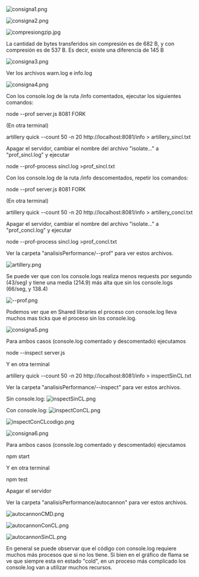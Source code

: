 ![consigna1.png](https://github.com/florrizzo/curso-back-end-2.0/blob/master/Desafio14_LoggersGzipYAnalisisDePerformance/imagenesReadme/consigna1.png)

![consigna2.png](https://github.com/florrizzo/curso-back-end-2.0/blob/master/Desafio14_LoggersGzipYAnalisisDePerformance/imagenesReadme/consigna2.png)

![compresiongzip.jpg](https://github.com/florrizzo/curso-back-end-2.0/blob/master/Desafio14_LoggersGzipYAnalisisDePerformance/imagenesReadme/compresiongzip.jpg)

La cantidad de bytes transferidos sin compresión es de 682 B, y con compresión es de 537 B. Es decir, existe una diferencia de 145 B

![consigna3.png](https://github.com/florrizzo/curso-back-end-2.0/blob/master/Desafio14_LoggersGzipYAnalisisDePerformance/imagenesReadme/consigna3.png)

Ver los archivos warn.log e info.log

![consigna4.png](https://github.com/florrizzo/curso-back-end-2.0/blob/master/Desafio14_LoggersGzipYAnalisisDePerformance/imagenesReadme/consigna4.png)

Con los console.log de la ruta /info comentados, ejecutar los siguientes comandos:

node --prof server.js 8081 FORK

(En otra terminal)

artillery quick --count 50 -n 20 http://localhost:8081/info > artillery_sincl.txt

Apagar el servidor, cambiar el nombre del archivo "isolate..." a "prof_sincl.log" y ejecutar

node --prof-process sincl.log >prof_sincl.txt 

Con los console.log de la ruta /info descomentados, repetir los comandos:

node --prof server.js 8081 FORK

(En otra terminal)

artillery quick --count 50 -n 20 http://localhost:8081/info > artillery_concl.txt

Apagar el servidor, cambiar el nombre del archivo "isolate..." a "prof_concl.log" y ejecutar

node --prof-process sincl.log >prof_concl.txt 

Ver la carpeta "analisisPerformance/--prof" para ver estos archivos.

![artillery.png](https://github.com/florrizzo/curso-back-end-2.0/blob/master/Desafio14_LoggersGzipYAnalisisDePerformance/imagenesReadme/artillery.png)

Se puede ver que con los console.logs realiza menos requests por segundo (43/seg) y tiene una media (214.9) más alta que sin los console.logs (66/seg, y 138.4)

![--prof.png](https://github.com/florrizzo/curso-back-end-2.0/blob/master/Desafio14_LoggersGzipYAnalisisDePerformance/imagenesReadme/--prof.png)

Podemos ver que en Shared libraries el proceso con console.log lleva muchos mas ticks que el proceso sin los console.log.

![consigna5.png](https://github.com/florrizzo/curso-back-end-2.0/blob/master/Desafio14_LoggersGzipYAnalisisDePerformance/imagenesReadme/consigna5.png)

Para ambos casos (console.log comentado y descomentado) ejecutamos

node --inspect server.js

Y en otra terminal

artillery quick --count 50 -n 20 http://localhost:8081/info > inspectSinCL.txt

Ver la carpeta "analisisPerformance/--inspect" para ver estos archivos.

Sin console.log:
![inspectSinCL.png](https://github.com/florrizzo/curso-back-end-2.0/blob/master/Desafio14_LoggersGzipYAnalisisDePerformance/imagenesReadme/inspectSinCL.png)


Con console.log:
![inspectConCL.png](https://github.com/florrizzo/curso-back-end-2.0/blob/master/Desafio14_LoggersGzipYAnalisisDePerformance/imagenesReadme/inspectConCL.png)

![inspectConCLcodigo.png](https://github.com/florrizzo/curso-back-end-2.0/blob/master/Desafio14_LoggersGzipYAnalisisDePerformance/imagenesReadme/inspectConCLcodigo.png)


![consigna6.png](https://github.com/florrizzo/curso-back-end-2.0/blob/master/Desafio14_LoggersGzipYAnalisisDePerformance/imagenesReadme/consigna6.png)

Para ambos casos (console.log comentado y descomentado) ejecutamos

npm start

Y en otra terminal

npm test

Apagar el servidor

Ver la carpeta "analisisPerformance/autocannon" para ver estos archivos.

![autocannonCMD.png](https://github.com/florrizzo/curso-back-end-2.0/blob/master/Desafio14_LoggersGzipYAnalisisDePerformance/imagenesReadme/autocannonCMD.png)

![autocannonConCL.png](https://github.com/florrizzo/curso-back-end-2.0/blob/master/Desafio14_LoggersGzipYAnalisisDePerformance/imagenesReadme/autocannonConCL.png)

![autocannonSinCL.png](https://github.com/florrizzo/curso-back-end-2.0/blob/master/Desafio14_LoggersGzipYAnalisisDePerformance/imagenesReadme/autocannonSinCL.png)


En general se puede observar que el código con console.log requiere muchos más procesos que si no los tiene. Si bien en el gráfico de flama se ve que siempre esta en estado "cold", en un proceso más complicado los console.log van a utilizar muchos recursos.